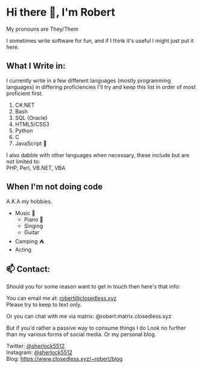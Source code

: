 # Hi there 👋, I'm Robert
My pronouns are They/Them
<!-- TODO: add picture -->
I sometimes write software for fun, and if I think it's useful I might just put it here.

## What I Write in:

I currently write in a few different languages (mostly programming languages) in differing proficiencies 
I'll try and keep this list in order of most proficient first. 

1. C#.NET
2. Bash
3. SQL (Oracle)
4. HTML5/CSS3
5. Python
6. C
7. JavaScript 🤮  

I also dabble with other languages when necessary, these include but are not limited to:  
PHP, Perl, VB.NET, VBA  

## When I'm not doing code
A.K.A my hobbies.  
* Music 🎼
    * Piano 🎹
    * Singing
    * Guitar
* Camping ⛺
* Acting

## 📫 Contact:
Should you for some reason want to get in touch then here's that info:

You can email me at: robert@closedless.xyz  
Please try to keep to text only.

Or you can chat with me via matrix: @robert:matrix.closedless.xyz

But if you'd rather a passive way to consume things I do Look no further
than my various forms of social media. Or my personal blog.

Twitter: [@sherlock5512](HTTPS://www.twitter.com/sherlock5512)  
Instagram: [@sherlock5512](HTTPS://www.instagram.com/sherlock5512)  
Blog: <https://www.closedless.xyz/~robert/blog>
